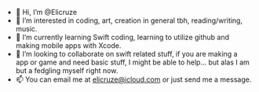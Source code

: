 - 👋 Hi, I’m @Elicruze
- 👀 I’m interested in coding, art, creation in general tbh, reading/writing, music.
- 🌱 I’m currently learning Swift coding, learning to utilize github and making mobile apps with Xcode. 
- 💞️ I’m looking to collaborate on swift related stuff, if you are making a app or game and need basic stuff, I might be able to help... but alas I am but a fedgling myself right now. 
- 📫 You can email me at elicruze@icloud.com or just send me a message.

<!---
Elicruze/Elicruze is a ✨ special ✨ repository because its `README.md` (this file) appears on your GitHub profile.
You can click the Preview link to take a look at your changes.
--->
